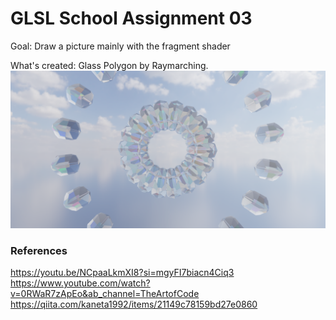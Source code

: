 # GLSL School Assignment 03
Goal: Draw a picture mainly with the fragment shader

What's created: Glass Polygon by Raymarching.
![raymarching](/src/keyshot.png/)

### References
https://youtu.be/NCpaaLkmXI8?si=mgyFI7biacn4Ciq3
https://www.youtube.com/watch?v=0RWaR7zApEo&ab_channel=TheArtofCode
https://qiita.com/kaneta1992/items/21149c78159bd27e0860
